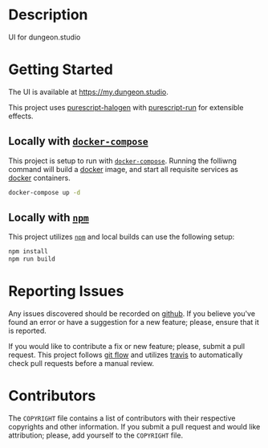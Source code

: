 # Description

UI for dungeon.studio

# Getting Started

The UI is available at <https://my.dungeon.studio>.

This project uses [purescript-halogen] with [purescript-run] for extensible effects.

## Locally with [`docker-compose`][docker-compose]

This project is setup to run with [`docker-compose`][docker-compose].  Running
the folliwng command will build a [docker] image, and start all requisite
services as [docker] containers.

```bash
docker-compose up -d
```

## Locally with [`npm`][npm]

This project utilizes [`npm`][npm] and local builds can use the following setup:

```bash
npm install
npm run build
```

# Reporting Issues

Any issues discovered should be recorded on [github][issues].  If you believe
you've found an error or have a suggestion for a new feature; please, ensure
that it is reported.

If you would like to contribute a fix or new feature; please, submit a pull
request.  This project follows [git flow] and utilizes [travis] to automatically
check pull requests before a manual review.

# Contributors

The `COPYRIGHT` file contains a list of contributors with their respective
copyrights and other information.  If you submit a pull request and would like
attribution; please, add yourself to the `COPYRIGHT` file.

[docker-compose]: https://docs.docker.com/compose/
[docker]: https://docs.docker.com/
[git flow]: http://nvie.com/posts/a-successful-git-branching-model/
[issues]: https://github.com/velveteer/my.dungeon.studio/issues
[npm]: https://www.npmjs.com/
[pscid]: https://github.com/kRITZCREEK/pscid
[purescript-halogen]: https://github.com/slamdata/purescript-halogen
[purescript-run]: https://github.com/natefaubion/purescript-run
[travis]: https://travis-ci.org/velveteer/my.dungeon.studio
